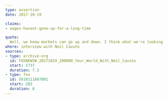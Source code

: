 ```yaml
---
type: assertion
date: 2017-10-19

claims:
- wages-havent-gone-up-for-a-long-time

quote:
  Well, we know markets can go up and down. I think what we're looking at right now is wages. Wages have been stagnant for 10 years now.
where: interview with Neil Cavuto
sources:
- type: archive-org
  id: FOXNEWSW_20171019_200000_Your_World_With_Neil_Cavuto
  start: 1737
  duration: 7.3
- type: fox
  id: 5618111867001
  start: 283
  duration: 8
---
```

